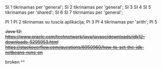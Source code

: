 SI 1 tikrinamas per 'general';
SI 2 tikrinamas per 'general';
SI 3
SI 4
SI 5 tikrinamas per 'shared';
SI 6
SI 7 tikrinamas per 'general';

PI 1
PI 2 tikrinamas su tuscia aplikacija;
PI 3
PI 4 tikrinamas per 'arith';
PI 5

~~Java 12:
https://www.oracle.com/technetwork/java/javase/downloads/jdk12-downloads-5295953.html
https://stackoverflow.com/questions/6950960/how-to-set-the-jdk-netbeans-runs-on~~

broken ^^


